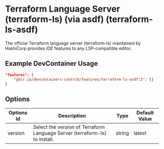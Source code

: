 
# Terraform Language Server (terraform-ls) (via asdf) (terraform-ls-asdf)

The official Terraform language server (terraform-ls) maintained by HashiCorp provides IDE features to any LSP-compatible editor.

## Example DevContainer Usage

```json
"features": {
    "ghcr.io/devcontainers-contrib/features/terraform-ls-asdf:2": {}
}
```

## Options

| Options Id | Description | Type | Default Value |
|-----|-----|-----|-----|
| version | Select the version of Terraform Language Server (terraform-ls) to install. | string | latest |


